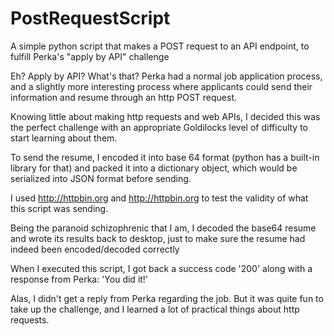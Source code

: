 # PostRequestScript
A simple python script that makes a POST request to an API endpoint, to fulfill Perka's "apply by API" challenge

Eh? Apply by API? What's that?
Perka had a normal job application process, and a slightly more interesting process where applicants could send their information and resume through an http POST request. 

Knowing little about making http requests and web APIs, I decided this was the perfect challenge with an appropriate Goldilocks level of difficulty to start learning about them. 


To send the resume, I encoded it into base 64 format (python has a built-in library for that) and packed it into a dictionary object, which would be serialized into JSON format before sending. 

I used http://httpbin.org and http://httpbin.org to test the validity of what this script was sending. 

Being the paranoid schizophrenic that I am, I decoded the base64 resume and wrote its results back to desktop, just to make sure the resume had indeed been encoded/decoded correctly 

When I executed this script, I got back a success code '200' along with a response from Perka: 'You did it!'

Alas, I didn't get a reply from Perka regarding the job. But it was quite fun to take up the challenge, and I learned a lot of practical things about http requests. 
